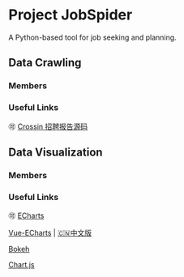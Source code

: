 # Project JobSpider
A Python-based tool for job seeking and planning.
## Data Crawling

### Members

### Useful Links
🉑 [Crossin 招聘报告源码](https://github.com/zx576/recruitment)

## Data Visualization

### Members

### Useful Links
🉑 [ECharts](https://echarts.baidu.com/index.html)

[Vue-ECharts](https://github.com/ecomfe/vue-echarts) | [🇨🇳中文版](https://github.com/ecomfe/vue-echarts/blob/master/README.zh_CN.md)

[Bokeh](https://github.com/bokeh/bokeh)

[Chart.js](https://www.chartjs.org/docs/latest/)
